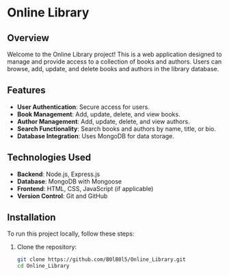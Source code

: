 # Online Library

## Overview
Welcome to the Online Library project! This is a web application designed to manage and provide access to a collection of books and authors. Users can browse, add, update, and delete books and authors in the library database.

## Features
- **User Authentication**: Secure access for users.
- **Book Management**: Add, update, delete, and view books.
- **Author Management**: Add, update, delete, and view authors.
- **Search Functionality**: Search books and authors by name, title, or bio.
- **Database Integration**: Uses MongoDB for data storage.

## Technologies Used
- **Backend**: Node.js, Express.js
- **Database**: MongoDB with Mongoose
- **Frontend**: HTML, CSS, JavaScript (if applicable)
- **Version Control**: Git and GitHub

## Installation
To run this project locally, follow these steps:

1. Clone the repository:
   ```bash
   git clone https://github.com/B0lB0l5/Online_Library.git
   cd Online_Library
